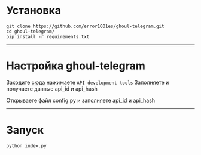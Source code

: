 # Установка 
	git clone https://github.com/error1001es/ghoul-telegram.git
	cd ghoul-telegram/
	pip install -r requirements.txt

____
# Настройка ghoul-telegram
Заходите [сюда](https://my.telegram.org/) нажимаете `API development tools`
Заполняете и получаете данные api_id и api_hash

Открываете файл config.py и заполняете api_id и api_hash

____
# Запуск
	python index.py
